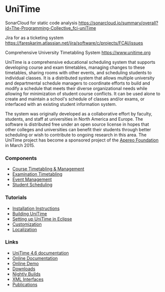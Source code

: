 <!-- 
 * Licensed to The Apereo Foundation under one or more contributor license
 * agreements. See the NOTICE file distributed with this work for
 * additional information regarding copyright ownership.
 *
 * The Apereo Foundation licenses this file to you under the Apache License,
 * Version 2.0 (the "License"); you may not use this file except in
 * compliance with the License. You may obtain a copy of the License at:
 *
 * http://www.apache.org/licenses/LICENSE-2.0
 *
 * Unless required by applicable law or agreed to in writing, software
 * distributed under the License is distributed on an "AS IS" BASIS,
 * WITHOUT WARRANTIES OR CONDITIONS OF ANY KIND, either express or implied.
 *
 * See the License for the specific language governing permissions and
 * limitations under the License.
 * 
 -->
# UniTime
SonarCloud for static code analysis
<https://sonarcloud.io/summary/overall?id=The-Programming-Collective_fci-uniTime>

Jira for as a ticketing system
<https://fareskarim.atlassian.net/jira/software/c/projects/FCAI/issues>

Comprehensive University Timetabling System
<https://www.unitime.org>

UniTime is a comprehensive educational scheduling system that supports developing
course and exam timetables, managing changes to these timetables, sharing rooms
with other events, and scheduling students to individual classes.
It is a distributed system that allows multiple university and departmental schedule managers
to coordinate efforts to build and modify a schedule that meets their diverse organizational
needs while allowing for minimization of student course conflicts. It can be used alone to
create and maintain a school's schedule of classes and/or exams, or interfaced with
an existing student information system. 

The system was originally developed as a collaborative effort by faculty,
students, and staff at universities in North America and Europe. The software
is distributed free under an open source license in hopes that other colleges
and universities can benefit their students through better scheduling or wish to
contribute to ongoing research in this area. The UniTime project has become
a sponsored project of the [Apereo Foundation][apereo] in March 2015.

### Components
- [Course Timetabling & Management][courses]
- [Examination Timetabling][exams]
- [Event Management][events]
- [Student Scheduling][students]

### Tutorials
- [Installation Instructions][install]
- [Building UniTime][build]
- [Setting up UniTime in Eclipse][eclipse]
- [Customization][customization]
- [Localization][localization]

### Links
- [UniTime 4.6 documentation][docs]
- [Online Documentation][help]
- [Online Demo][demo]
- [Downloads][downloads]
- [Nightly Builds][builds]
- [XML Interfaces][xml]
- [Publications][publications]

[courses]: https://www.unitime.org/uct_courses.php
[exams]: https://www.unitime.org/uct_exams.php
[events]: https://www.unitime.org/uct_events.php
[students]: https://www.unitime.org/uct_students.php
[help]: https://help.unitime.org
[install]: https://help.unitime.org/installation
[demo]: https://demo.unitime.org
[builds]: https://builds.unitime.org
[xml]: https://www.unitime.org/uct_interfaces.php
[publications]: https://www.unitime.org/publications.php
[downloads]: https://sourceforge.net/projects/unitime/files
[build]: https://help.unitime.org/building-unitime
[eclipse]: https://help.unitime.org/eclipse
[docs]: https://bit.ly/unitime46docs
[apereo]: https://www.apereo.org
[customization]: https://help.unitime.org/customizations
[localization]: https://help.unitime.org/localization
